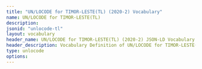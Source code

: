 ```yaml
---
title: "UN/LOCODE for TIMOR-LESTE(TL) (2020-2) Vocabulary"
name: UN/LOCODE for TIMOR-LESTE(TL) 
description: 
jsonid: "unlocode-tl"
layout: vocabulary
header_name: UN/LOCODE for TIMOR-LESTE(TL) (2020-2) JSON-LD Vocabulary
header_description: Vocabulary Definition of UN/LOCODE for TIMOR-LESTE(TL) (2020-2) semantics in HTML format. JSON-LD format is available at [unlocode-tl.jsonld](/vocabulary/unlocode-tl.jsonld)
type: unlocode
options:
---
```


